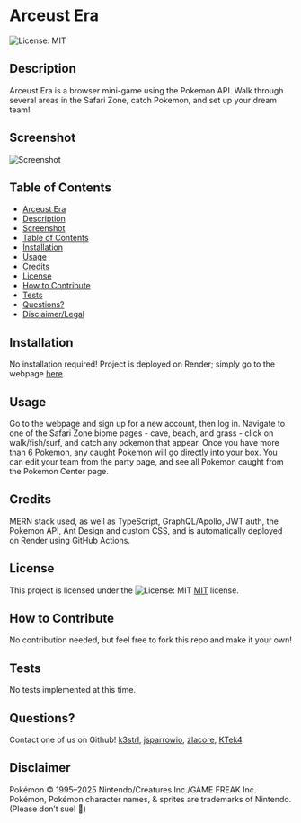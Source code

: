 # Arceust Era

  ![License: MIT](https://img.shields.io/badge/License-MIT-yellow.svg)

## Description

  Arceust Era is a browser mini-game using the Pokemon API. Walk through several areas in the Safari Zone, catch Pokemon, and set up your dream team!

## Screenshot

  ![Screenshot](Screnshot)

## Table of Contents

- [Arceust Era](#arceust-era)
- [Description](#description)
- [Screenshot](#screenshot)
- [Table of Contents](#table-of-contents)
- [Installation](#installation)
- [Usage](#usage)
- [Credits](#credits)
- [License](#license)
- [How to Contribute](#how-to-contribute)
- [Tests](#tests)
- [Questions?](#questions)
- [Disclaimer/Legal](#disclaimer)

## Installation

No installation required! Project is deployed on Render; simply go to the webpage [here](https://arceust-era.onrender.com/).

## Usage

Go to the webpage and sign up for a new account, then log in. Navigate to one of the Safari Zone biome pages - cave, beach, and grass - click on walk/fish/surf, and catch any pokemon that appear. Once you have more than 6 Pokemon, any caught Pokemon will go directly into your box. You can edit your team from the party page, and see all Pokemon caught from the  Pokemon Center page.

## Credits

MERN stack used, as well as TypeScript, GraphQL/Apollo, JWT auth, the Pokemon API, Ant Design and custom CSS, and is automatically deployed on Render using GitHub Actions.

## License

This project is licensed under the ![License: MIT](https://img.shields.io/badge/License-MIT-yellow.svg) [MIT](https://opensource.org/licenses/MIT) license.

## How to Contribute

No contribution needed, but feel free to fork this repo and make it your own!

## Tests

No tests implemented at this time.

## Questions?

Contact one of us on Github!
[k3strl](https://github.com/k3strl), [jsparrowio](https://github.com/jsparrowio), [zlacore](https://github.com/zlacore), [KTek4](https://github.com/KTek4).

## Disclaimer

Pokémon © 1995–2025 Nintendo/Creatures Inc./GAME FREAK Inc. Pokémon, Pokémon character names, & sprites are trademarks of Nintendo. (Please don’t sue! 👀)

